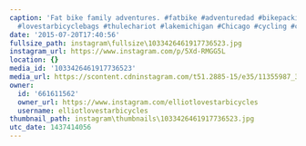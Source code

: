 ```yaml
---
caption: 'Fat bike family adventures. #fatbike #adventuredad #bikepacking #framebag
  #lovestarbicyclebags #thulechariot #lakemichigan #Chicago #cycling #cyclist'
date: '2015-07-20T17:40:56'
fullsize_path: instagram\fullsize\1033426461917736523.jpg
instagram_url: https://www.instagram.com/p/5Xd-RMGG5L
location: {}
media_id: '1033426461917736523'
media_url: https://scontent.cdninstagram.com/t51.2885-15/e35/11355987_394611960741700_811739269_n.jpg?ig_cache_key=MTAzMzQyNjQ2MTkxNzczNjUyMw%3D%3D.2
owner:
  id: '661611562'
  owner_url: https://www.instagram.com/elliotlovestarbicycles
  username: elliotlovestarbicycles
thumbnail_path: instagram\thumbnails\1033426461917736523.jpg
utc_date: 1437414056
---
```

